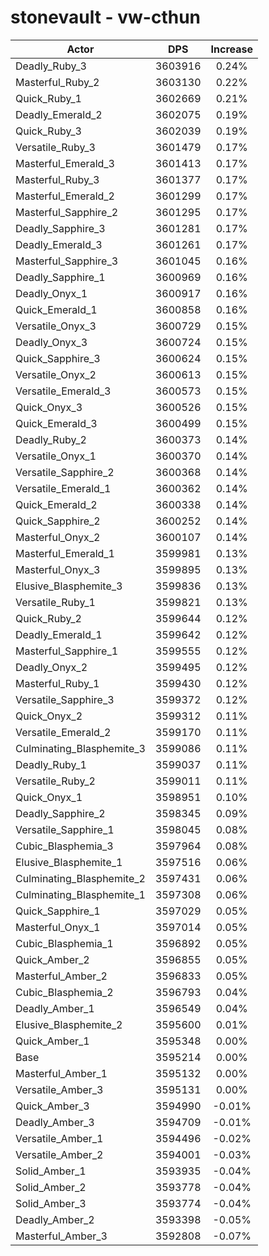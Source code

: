 # stonevault - vw-cthun
| Actor | DPS | Increase |
|---|:---:|:---:|
|Deadly_Ruby_3|3603916|0.24%|
|Masterful_Ruby_2|3603130|0.22%|
|Quick_Ruby_1|3602669|0.21%|
|Deadly_Emerald_2|3602075|0.19%|
|Quick_Ruby_3|3602039|0.19%|
|Versatile_Ruby_3|3601479|0.17%|
|Masterful_Emerald_3|3601413|0.17%|
|Masterful_Ruby_3|3601377|0.17%|
|Masterful_Emerald_2|3601299|0.17%|
|Masterful_Sapphire_2|3601295|0.17%|
|Deadly_Sapphire_3|3601281|0.17%|
|Deadly_Emerald_3|3601261|0.17%|
|Masterful_Sapphire_3|3601045|0.16%|
|Deadly_Sapphire_1|3600969|0.16%|
|Deadly_Onyx_1|3600917|0.16%|
|Quick_Emerald_1|3600858|0.16%|
|Versatile_Onyx_3|3600729|0.15%|
|Deadly_Onyx_3|3600724|0.15%|
|Quick_Sapphire_3|3600624|0.15%|
|Versatile_Onyx_2|3600613|0.15%|
|Versatile_Emerald_3|3600573|0.15%|
|Quick_Onyx_3|3600526|0.15%|
|Quick_Emerald_3|3600499|0.15%|
|Deadly_Ruby_2|3600373|0.14%|
|Versatile_Onyx_1|3600370|0.14%|
|Versatile_Sapphire_2|3600368|0.14%|
|Versatile_Emerald_1|3600362|0.14%|
|Quick_Emerald_2|3600338|0.14%|
|Quick_Sapphire_2|3600252|0.14%|
|Masterful_Onyx_2|3600107|0.14%|
|Masterful_Emerald_1|3599981|0.13%|
|Masterful_Onyx_3|3599895|0.13%|
|Elusive_Blasphemite_3|3599836|0.13%|
|Versatile_Ruby_1|3599821|0.13%|
|Quick_Ruby_2|3599644|0.12%|
|Deadly_Emerald_1|3599642|0.12%|
|Masterful_Sapphire_1|3599555|0.12%|
|Deadly_Onyx_2|3599495|0.12%|
|Masterful_Ruby_1|3599430|0.12%|
|Versatile_Sapphire_3|3599372|0.12%|
|Quick_Onyx_2|3599312|0.11%|
|Versatile_Emerald_2|3599170|0.11%|
|Culminating_Blasphemite_3|3599086|0.11%|
|Deadly_Ruby_1|3599037|0.11%|
|Versatile_Ruby_2|3599011|0.11%|
|Quick_Onyx_1|3598951|0.10%|
|Deadly_Sapphire_2|3598345|0.09%|
|Versatile_Sapphire_1|3598045|0.08%|
|Cubic_Blasphemia_3|3597964|0.08%|
|Elusive_Blasphemite_1|3597516|0.06%|
|Culminating_Blasphemite_2|3597431|0.06%|
|Culminating_Blasphemite_1|3597308|0.06%|
|Quick_Sapphire_1|3597029|0.05%|
|Masterful_Onyx_1|3597014|0.05%|
|Cubic_Blasphemia_1|3596892|0.05%|
|Quick_Amber_2|3596855|0.05%|
|Masterful_Amber_2|3596833|0.05%|
|Cubic_Blasphemia_2|3596793|0.04%|
|Deadly_Amber_1|3596549|0.04%|
|Elusive_Blasphemite_2|3595600|0.01%|
|Quick_Amber_1|3595348|0.00%|
|Base|3595214|0.00%|
|Masterful_Amber_1|3595132|0.00%|
|Versatile_Amber_3|3595131|0.00%|
|Quick_Amber_3|3594990|-0.01%|
|Deadly_Amber_3|3594709|-0.01%|
|Versatile_Amber_1|3594496|-0.02%|
|Versatile_Amber_2|3594001|-0.03%|
|Solid_Amber_1|3593935|-0.04%|
|Solid_Amber_2|3593778|-0.04%|
|Solid_Amber_3|3593774|-0.04%|
|Deadly_Amber_2|3593398|-0.05%|
|Masterful_Amber_3|3592808|-0.07%|
